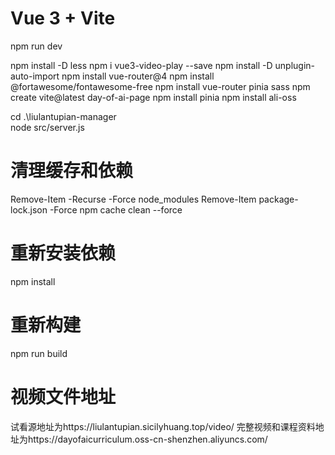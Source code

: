 # Vue 3 + Vite
npm run dev

npm install -D less
npm i vue3-video-play --save
npm install -D unplugin-auto-import
npm install vue-router@4
npm install @fortawesome/fontawesome-free
npm install vue-router pinia sass 
npm create vite@latest day-of-ai-page 
npm install pinia
npm install ali-oss

cd .\liulantupian-manager\
node src/server.js

# 清理缓存和依赖
Remove-Item -Recurse -Force node_modules
Remove-Item package-lock.json -Force
npm cache clean --force

# 重新安装依赖
npm install

# 重新构建
npm run build

# 视频文件地址
试看源地址为https://liulantupian.sicilyhuang.top/video/
完整视频和课程资料地址为https://dayofaicurriculum.oss-cn-shenzhen.aliyuncs.com/
